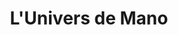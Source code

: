 ---
title: "L'Univers de Mano"
url: /cherbourg-en-cotentin/lunivers-de-mano/
shop: magasin de variétés
---